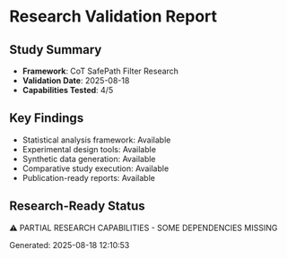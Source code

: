 
# Research Validation Report

## Study Summary
- **Framework**: CoT SafePath Filter Research
- **Validation Date**: 2025-08-18
- **Capabilities Tested**: 4/5

## Key Findings
- Statistical analysis framework: Available
- Experimental design tools: Available
- Synthetic data generation: Available
- Comparative study execution: Available
- Publication-ready reports: Available

## Research-Ready Status
⚠️ PARTIAL RESEARCH CAPABILITIES - SOME DEPENDENCIES MISSING

Generated: 2025-08-18 12:10:53
